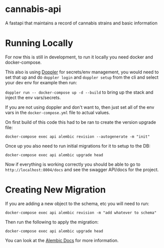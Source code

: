 # cannabis-api
A fastapi that maintains a record of cannabis strains and basic information


# Running Locally
For now this is still in development, to run it locally you need docker and docker-compose.

This also is using [Doppler](https://doppler.com/join?invite=524473B9) for secrets/env management, you would need to set that up and do `doppler login` and `doppler setup` from the cli and select your dev env for example then run:

`doppler run -- docker-compose up -d --build` to bring up the stack and inject the env vars/secrets.

If you are not using doppler and don't want to, then just set all of the env vars in the `docker-compose.yml` file to actual values.

On first build of this code this had to be ran to create the version upgrade file:

`docker-compose exec api alembic revision --autogenerate -m "init"`

Once up you also need to run initial migrations for it to setup to the DB:

`docker-compose exec api alembic upgrade head`

Now if everything is working correctly you should be able to go to `http://localhost:8004/docs` and see the swagger API/docs for the project.

# Creating New Migration
If you are adding a new object to the schema, etc you will need to run:

`docker-compose exec api alembic revision -m "add whatever to schema"`

Then run the following to apply the migration:

`docker-compose exec api alembic upgrade head`

You can look at the [Alembic Docs](https://alembic.sqlalchemy.org/en/latest/tutorial.html) for more information.